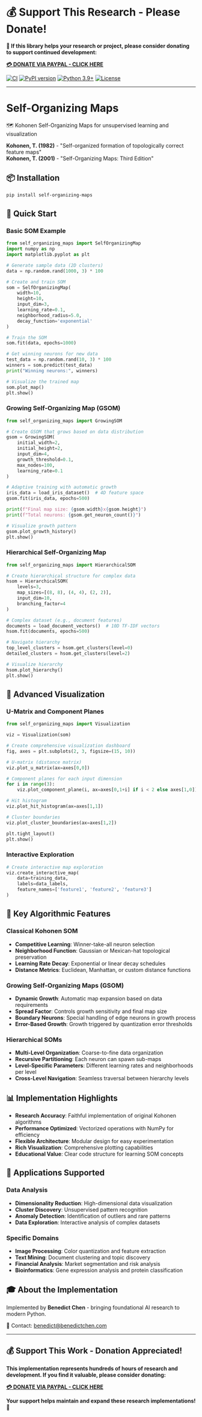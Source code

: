 # 💰 Support This Research - Please Donate!

**🙏 If this library helps your research or project, please consider donating to support continued development:**

**[💳 DONATE VIA PAYPAL - CLICK HERE](https://www.paypal.com/cgi-bin/webscr?cmd=_s-xclick&hosted_button_id=WXQKYYKPHWXHS)**

[![CI](https://github.com/benedictchen/self-organizing-maps/workflows/CI/badge.svg)](https://github.com/benedictchen/self-organizing-maps/actions)
[![PyPI version](https://badge.fury.io/py/self-organizing-maps.svg)](https://badge.fury.io/py/self-organizing-maps)
[![Python 3.9+](https://img.shields.io/badge/python-3.9+-blue.svg)](https://www.python.org/downloads/)
[![License](https://img.shields.io/badge/license-Custom%20Non--Commercial-red.svg)](LICENSE)

---

# Self-Organizing Maps

🗺️ Kohonen Self-Organizing Maps for unsupervised learning and visualization

**Kohonen, T. (1982)** - "Self-organized formation of topologically correct feature maps"  
**Kohonen, T. (2001)** - "Self-Organizing Maps: Third Edition"

## 📦 Installation

```bash
pip install self-organizing-maps
```

## 🚀 Quick Start

### Basic SOM Example
```python
from self_organizing_maps import SelfOrganizingMap
import numpy as np
import matplotlib.pyplot as plt

# Generate sample data (2D clusters)
data = np.random.rand(1000, 3) * 100

# Create and train SOM
som = SelfOrganizingMap(
    width=10,
    height=10, 
    input_dim=3,
    learning_rate=0.1,
    neighborhood_radius=5.0,
    decay_function='exponential'
)

# Train the SOM
som.fit(data, epochs=1000)

# Get winning neurons for new data
test_data = np.random.rand(10, 3) * 100
winners = som.predict(test_data)
print("Winning neurons:", winners)

# Visualize the trained map
som.plot_map()
plt.show()
```

### Growing Self-Organizing Map (GSOM)
```python
from self_organizing_maps import GrowingSOM

# Create GSOM that grows based on data distribution
gsom = GrowingSOM(
    initial_width=2,
    initial_height=2,
    input_dim=4,
    growth_threshold=0.1,
    max_nodes=100,
    learning_rate=0.1
)

# Adaptive training with automatic growth
iris_data = load_iris_dataset()  # 4D feature space
gsom.fit(iris_data, epochs=500)

print(f"Final map size: {gsom.width}x{gsom.height}")
print(f"Total neurons: {gsom.get_neuron_count()}")

# Visualize growth pattern
gsom.plot_growth_history()
plt.show()
```

### Hierarchical Self-Organizing Map
```python
from self_organizing_maps import HierarchicalSOM

# Create hierarchical structure for complex data
hsom = HierarchicalSOM(
    levels=3,
    map_sizes=[(8, 8), (4, 4), (2, 2)],
    input_dim=10,
    branching_factor=4
)

# Complex dataset (e.g., document features)
documents = load_document_vectors()  # 10D TF-IDF vectors
hsom.fit(documents, epochs=500)

# Navigate hierarchy
top_level_clusters = hsom.get_clusters(level=0)
detailed_clusters = hsom.get_clusters(level=2)

# Visualize hierarchy
hsom.plot_hierarchy()
plt.show()
```

## 🎨 Advanced Visualization

### U-Matrix and Component Planes
```python
from self_organizing_maps import Visualization

viz = Visualization(som)

# Create comprehensive visualization dashboard
fig, axes = plt.subplots(2, 3, figsize=(15, 10))

# U-matrix (distance matrix)
viz.plot_u_matrix(ax=axes[0,0])

# Component planes for each input dimension
for i in range(3):
    viz.plot_component_plane(i, ax=axes[0,1+i] if i < 2 else axes[1,0])

# Hit histogram
viz.plot_hit_histogram(ax=axes[1,1])

# Cluster boundaries
viz.plot_cluster_boundaries(ax=axes[1,2])

plt.tight_layout()
plt.show()
```

### Interactive Exploration
```python
# Create interactive map exploration
viz.create_interactive_map(
    data=training_data,
    labels=data_labels,
    feature_names=['feature1', 'feature2', 'feature3']
)
```

## 🧬 Key Algorithmic Features

### Classical Kohonen SOM
- **Competitive Learning**: Winner-take-all neuron selection
- **Neighborhood Function**: Gaussian or Mexican-hat topological preservation
- **Learning Rate Decay**: Exponential or linear decay schedules
- **Distance Metrics**: Euclidean, Manhattan, or custom distance functions

### Growing Self-Organizing Maps (GSOM)
- **Dynamic Growth**: Automatic map expansion based on data requirements
- **Spread Factor**: Controls growth sensitivity and final map size
- **Boundary Neurons**: Special handling of edge neurons in growth process
- **Error-Based Growth**: Growth triggered by quantization error thresholds

### Hierarchical SOMs
- **Multi-Level Organization**: Coarse-to-fine data organization
- **Recursive Partitioning**: Each neuron can spawn sub-maps
- **Level-Specific Parameters**: Different learning rates and neighborhoods per level
- **Cross-Level Navigation**: Seamless traversal between hierarchy levels

## 📊 Implementation Highlights

- **Research Accuracy**: Faithful implementation of original Kohonen algorithms
- **Performance Optimized**: Vectorized operations with NumPy for efficiency
- **Flexible Architecture**: Modular design for easy experimentation
- **Rich Visualization**: Comprehensive plotting capabilities
- **Educational Value**: Clear code structure for learning SOM concepts

## 🔬 Applications Supported

### Data Analysis
- **Dimensionality Reduction**: High-dimensional data visualization
- **Cluster Discovery**: Unsupervised pattern recognition
- **Anomaly Detection**: Identification of outliers and rare patterns
- **Data Exploration**: Interactive analysis of complex datasets

### Specific Domains
- **Image Processing**: Color quantization and feature extraction
- **Text Mining**: Document clustering and topic discovery
- **Financial Analysis**: Market segmentation and risk analysis
- **Bioinformatics**: Gene expression analysis and protein classification

## 🎓 About the Implementation

Implemented by **Benedict Chen** - bringing foundational AI research to modern Python.

📧 Contact: benedict@benedictchen.com

---

## 💰 Support This Work - Donation Appreciated!

**This implementation represents hundreds of hours of research and development. If you find it valuable, please consider donating:**

**[💳 DONATE VIA PAYPAL - CLICK HERE](https://www.paypal.com/cgi-bin/webscr?cmd=_s-xclick&hosted_button_id=WXQKYYKPHWXHS)**

**Your support helps maintain and expand these research implementations! 🙏**